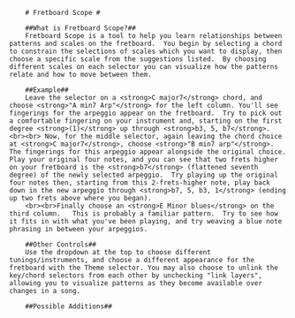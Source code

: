 
		# Fretboard Scope #

		##What is Fretboard Scope?##		
		Fretboard Scope is a tool to help you learn relationships between patterns and scales on the fretboard.  You begin by selecting a chord to constrain the selections of scales which you want to display, then choose a specific scale from the suggestions listed.  By choosing different scales on each selector you can visualize how the patterns relate and how to move between them.
		
		##Example##		
		Leave the selector on a <strong>C major7</strong> chord, and choose <strong>"A min7 Arp"</strong> for the left column. You'll see fingerings for the arpeggio appear on the fretboard.  Try to pick out a comfortable fingering on your instrument and, starting on the first degree <strong>(1)</strong> up through <strong>b3, 5, b7</strong>. <br><br> Now, for the middle selector, again leaving the chord choice at <strong>C major7</strong>, choose <strong>"B min7 arp"</strong>.  The fingerings for this arpeggio appear alongside the original choice.  Play your original four notes, and you can see that two frets higher on your fretboard is the <strong>b7</strong> (flattened seventh degree) of the newly selected arpeggio.  Try playing up the original four notes then, starting from this 2-frets-higher note, play back down in the new arpeggio through <strong>b7, 5, b3, 1</strong> (ending up two frets above where you began).  
		<br><br>Finally choose an <strong>E Minor blues</strong> on the third column.   This is probably a familiar pattern.  Try to see how it fits in with what you've been playing, and try weaving a blue note phrasing in between your arpeggios.
		
		##Other Controls##		
		Use the dropdown at the top to choose different tunings/instruments, and choose a different appearance for the fretboard with the Theme selector. You may also choose to unlink the key/chord selectors from each other by unchecking "link layers", allowing you to visualize patterns as they become available over changes in a song.

		##Possible Additions##
		